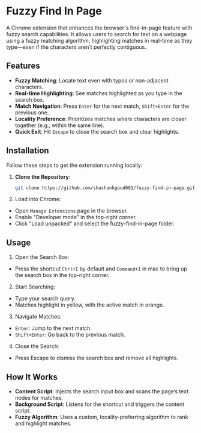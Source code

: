# Fuzzy Find In Page

A Chrome extension that enhances the browser's find-in-page feature with fuzzy search capabilities. It allows users to search for text on a webpage using a fuzzy matching algorithm, highlighting matches in real-time as they type—even if the characters aren’t perfectly contiguous.

## Features

- **Fuzzy Matching**: Locate text even with typos or non-adjacent characters.
- **Real-time Highlighting**: See matches highlighted as you type in the search box.
- **Match Navigation**: Press `Enter` for the next match, `Shift+Enter` for the previous one.
- **Locality Preference**: Prioritizes matches where characters are closer together (e.g., within the same line).
- **Quick Exit**: Hit `Escape` to close the search box and clear highlights.

## Installation

Follow these steps to get the extension running locally:

1. **Clone the Repository**:
   ```bash
   git clone https://github.com/shashankgoud001/fuzzy-find-in-page.git
   ```
2. Load into Chrome:
- Open `Manage Extensions` page in the browser.
- Enable "Developer mode" in the top-right corner.
- Click "Load unpacked" and select the fuzzy-find-in-page folder.

## Usage
1. Open the Search Box:
- Press the shortcut `Ctrl+I` by default and `Command+I` in mac to bring up the search box in the top-right corner.
2. Start Searching:
- Type your search query.
- Matches highlight in yellow, with the active match in orange.
3. Navigate Matches:
- `Enter`: Jump to the next match.
- `Shift+Enter`: Go back to the previous match.
4. Close the Search:
- Press Escape to dismiss the search box and remove all highlights.

## How It Works
- **Content Script**: Injects the search input box and scans the page’s text nodes for matches.
- **Background Script**: Listens for the shortcut and triggers the content script.
- **Fuzzy Algorithm**: Uses a custom, locality-preferring algorithm to rank and highlight matches.
